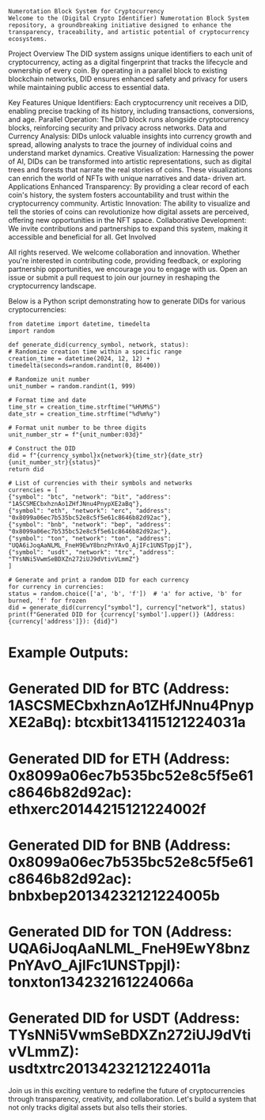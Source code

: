     Numerotation Block System for Cryptocurrency
    Welcome to the (Digital Crypto Identifier) Numerotation Block System repository, a groundbreaking initiative designed to enhance the transparency, traceability, and artistic potential of cryptocurrency ecosystems.

Project Overview
    The DID system assigns unique identifiers to each unit of cryptocurrency, acting as a digital fingerprint that tracks the lifecycle and ownership of every coin. By operating in a parallel block to existing blockchain networks, DID ensures enhanced safety and privacy     for users while maintaining public access to essential data.

Key Features
    Unique Identifiers: Each cryptocurrency unit receives a DID, enabling precise tracking of its history, including transactions, conversions, and age.
    Parallel Operation: The DID block runs alongside cryptocurrency blocks, reinforcing security and privacy across networks.
    Data and Currency Analysis: DIDs unlock valuable insights into currency growth and spread, allowing analysts to trace the journey of individual coins and understand market dynamics.
    Creative Visualization: Harnessing the power of AI, DIDs can be transformed into artistic representations, such as digital trees and forests that narrate the real stories of coins. These visualizations can enrich the world of NFTs with unique narratives and data-        driven art.
Applications
    Enhanced Transparency: By providing a clear record of each coin's history, the system fosters accountability and trust within the cryptocurrency community.
    Artistic Innovation: The ability to visualize and tell the stories of coins can revolutionize how digital assets are perceived, offering new opportunities in the NFT space.
    Collaborative Development: We invite contributions and partnerships to expand this system, making it accessible and beneficial for all.
    Get Involved
    
All rights reserved. We welcome collaboration and innovation. Whether you're interested in contributing code, providing feedback, or exploring partnership opportunities, we encourage you to engage with us. Open an issue or submit a pull request to join our journey in reshaping the cryptocurrency landscape.

Below is a Python script demonstrating how to generate DIDs for various cryptocurrencies:


    from datetime import datetime, timedelta
    import random

    def generate_did(currency_symbol, network, status):
    # Randomize creation time within a specific range
    creation_time = datetime(2024, 12, 12) + timedelta(seconds=random.randint(0, 86400))
    
    # Randomize unit number
    unit_number = random.randint(1, 999)
    
    # Format time and date
    time_str = creation_time.strftime("%H%M%S")
    date_str = creation_time.strftime("%d%m%y")
    
    # Format unit number to be three digits
    unit_number_str = f"{unit_number:03d}"
    
    # Construct the DID
    did = f"{currency_symbol}x{network}{time_str}{date_str}{unit_number_str}{status}"
    return did

    # List of currencies with their symbols and networks
    currencies = [
    {"symbol": "btc", "network": "bit", "address": "1ASCSMECbxhznAo1ZHfJNnu4PnypXE2aBq"},
    {"symbol": "eth", "network": "erc", "address": "0x8099a06ec7b535bc52e8c5f5e61c8646b82d92ac"},
    {"symbol": "bnb", "network": "bep", "address": "0x8099a06ec7b535bc52e8c5f5e61c8646b82d92ac"},
    {"symbol": "ton", "network": "ton", "address": "UQA6iJoqAaNLML_FneH9EwY8bnzPnYAvO_AjIFc1UNSTppjI"},
    {"symbol": "usdt", "network": "trc", "address": "TYsNNi5VwmSeBDXZn272iUJ9dVtivVLmmZ"}
    ]

    # Generate and print a random DID for each currency
    for currency in currencies:
    status = random.choice(['a', 'b', 'f'])  # 'a' for active, 'b' for burned, 'f' for frozen
    did = generate_did(currency["symbol"], currency["network"], status)
    print(f"Generated DID for {currency['symbol'].upper()} (Address: {currency['address']}): {did}")

# Example Outputs:
# Generated DID for BTC (Address: 1ASCSMECbxhznAo1ZHfJNnu4PnypXE2aBq): btcxbit134115121224031a
# Generated DID for ETH (Address: 0x8099a06ec7b535bc52e8c5f5e61c8646b82d92ac): ethxerc20144215121224002f
# Generated DID for BNB (Address: 0x8099a06ec7b535bc52e8c5f5e61c8646b82d92ac): bnbxbep20134232121224005b
# Generated DID for TON (Address: UQA6iJoqAaNLML_FneH9EwY8bnzPnYAvO_AjIFc1UNSTppjI): tonxton134232161224066a
# Generated DID for USDT (Address: TYsNNi5VwmSeBDXZn272iUJ9dVtivVLmmZ): usdtxtrc20134232121224011a

Join us in this exciting venture to redefine the future of cryptocurrencies through transparency, creativity, and collaboration. Let's build a system that not only tracks digital assets but also tells their stories.


